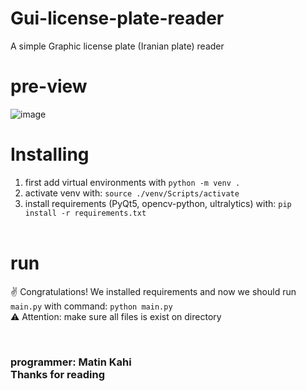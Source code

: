# Gui-license-plate-reader
A simple Graphic license plate (Iranian plate) reader

# pre-view
![image](https://github.com/IHumbley/Gui-license-plate-reader/assets/54212575/c79e3e49-4ee0-44fe-9697-6634b38843f4)

# Installing
1) first add virtual environments with  `python -m venv .`
   <br/>
2) activate venv with:   `source ./venv/Scripts/activate`
3) install requirements (PyQt5, opencv-python, ultralytics) with: `pip install -r requirements.txt `<br/><br/>

# run
✌️ Congratulations! We installed requirements and now we should run `main.py` with command: `python main.py`
<br/>
⚠️ Attention: make sure all files is exist on directory 

<br/>
<h3>programmer: Matin Kahi<br/>
   Thanks for reading</h3>
